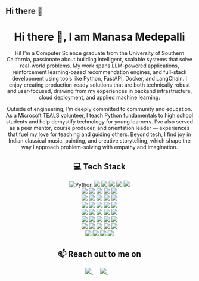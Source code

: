## Hi there 👋
<h1 align="center">Hi there 👋, I am Manasa Medepalli</h1>

<p align="center">
    Hi! I’m a Computer Science graduate from the University of Southern California, passionate about building intelligent, scalable systems that solve real-world problems. My work spans LLM-powered applications, reinforcement learning-based recommendation engines, and full-stack development using tools like Python, FastAPI, Docker, and LangChain. I enjoy creating production-ready solutions that are both technically robust and user-focused, drawing from my experiences in backend infrastructure, cloud deployment, and applied machine learning.
</p>
<p align="center">
Outside of engineering, I’m deeply committed to community and education. As a Microsoft TEALS volunteer, I teach Python fundamentals to high school students and help demystify technology for young learners. I’ve also served as a peer mentor, course producer, and orientation leader — experiences that fuel my love for teaching and guiding others. Beyond tech, I find joy in Indian classical music, painting, and creative storytelling, which shape the way I approach problem-solving with empathy and imagination.

</p>

<h2 align="center">💻 Tech Stack</h2>

<p align="center">
  <img alt="Python" src="https://img.shields.io/badge/python-3670A0?style=for-the-badge&logo=python&logoColor=ffdd54"/>
  <img src="https://img.shields.io/badge/C-%2300599C.svg?style=for-the-badge&logo=c&logoColor=white"/>
  <img src="https://img.shields.io/badge/C++-%2300599C.svg?style=for-the-badge&logo=c%2B%2B&logoColor=white"/> 
  <img src="https://img.shields.io/badge/Java-%23ED8B00.svg?style=for-the-badge&logo=java&logoColor=white"/>
  <img src="https://img.shields.io/badge/SQL-%2300C7B7.svg?style=for-the-badge&logo=sqlite&logoColor=white"/>
  <img src="https://img.shields.io/badge/R-%23276DC3.svg?style=for-the-badge&logo=r&logoColor=white"/><br>
  
  <img src="https://img.shields.io/badge/scikit--learn-%23F7931E.svg?style=for-the-badge&logo=scikit-learn&logoColor=white"/>
  <img src="https://img.shields.io/badge/TensorFlow-%23FF6F00.svg?style=for-the-badge&logo=TensorFlow&logoColor=white"/>
  <img src="https://img.shields.io/badge/PyTorch-%23EE4C2C.svg?style=for-the-badge&logo=PyTorch&logoColor=white"/>
  <img src="https://img.shields.io/badge/numpy-%23013243.svg?style=for-the-badge&logo=numpy&logoColor=white"/>
  <img src="https://img.shields.io/badge/pandas-%23150458.svg?style=for-the-badge&logo=pandas&logoColor=white"/><br>
  
  <img src="https://img.shields.io/badge/seaborn-%23150458.svg?style=for-the-badge&logo=seaborn&logoColor=white"/>
  <img src="https://img.shields.io/badge/matplotlib-%23008080.svg?style=for-the-badge&logo=matplotlib&logoColor=white"/>
  <img src="https://img.shields.io/badge/PySpark-E25A1C?style=for-the-badge&logo=Apache-Spark&logoColor=white"/>
  <img src="https://img.shields.io/badge/Streamlit-FF4B4B?style=for-the-badge&logo=streamlit&logoColor=white"/>
  <img src="https://img.shields.io/badge/NLTK-85e885?style=for-the-badge&logo=NLTK&logoColor=white"/><br>
  
  <img src="https://img.shields.io/badge/Spacy-09A3D5?style=for-the-badge&logo=spacy&logoColor=white"/>
  <img src="https://img.shields.io/badge/Optuna-000000?style=for-the-badge&logo=optuna&logoColor=white"/>
  <img src="https://img.shields.io/badge/Apache%20Hadoop-66CCFF?style=for-the-badge&logo=Apache-Hadoop&logoColor=white"/>
  <img src="https://img.shields.io/badge/Apache%20Spark-E25A1C?style=for-the-badge&logo=Apache-Spark&logoColor=white"/>
  <img src="https://img.shields.io/badge/Apache%20HIVE-FDEE21?style=for-the-badge&logo=Apache-Hive&logoColor=black"/><br>
  
  <img src="https://img.shields.io/badge/HiveQL-00C4CC?style=for-the-badge&logo=HiveQL&logoColor=black"/>
  <img src="https://img.shields.io/badge/Airflow-017CEE?style=for-the-badge&logo=Apache-Airflow&logoColor=white"/>
  <img src="https://img.shields.io/badge/AWS-FF9900?style=for-the-badge&logo=amazon-aws&logoColor=white"/>
  <img src="https://img.shields.io/badge/AWS%20Redshift-8C3B86?style=for-the-badge&logo=amazon-redshift&logoColor=white"/>
  <img src="https://img.shields.io/badge/AWS%20Sagemaker-00C4CC?style=for-the-badge&logo=aws-sagemaker&logoColor=white"/><br>

  <img src="https://img.shields.io/badge/Microsoft%20Azure-0078D4?style=for-the-badge&logo=Microsoft-Azure&logoColor=white"/>
  <img src="https://img.shields.io/badge/Google%20Cloud-4285F4?style=for-the-badge&logo=google-cloud&logoColor=white"/>
  <img src="https://img.shields.io/badge/Azure%20Synapse-0078D4?style=for-the-badge&logo=Microsoft-Azure&logoColor=white"/>
  <img src="https://img.shields.io/badge/QlikSense-404040?style=for-the-badge&logo=qlik&logoColor=white"/>
  <img src="https://img.shields.io/badge/Tableau-E97627?style=for-the-badge&logo=Tableau&logoColor=white"/><br>

  <img src="https://img.shields.io/badge/Power%20BI-F2C811?style=for-the-badge&logo=Power-BI&logoColor=white"/>
  <img src="https://img.shields.io/badge/Docker-2496ED?style=for-the-badge&logo=docker&logoColor=white"/>
  <img src="https://img.shields.io/badge/Terraform-623CE4?style=for-the-badge&logo=terraform&logoColor=white"/>
  <img src="https://img.shields.io/badge/Git-F05033?style=for-the-badge&logo=git&logoColor=white"/>
  <img src="https://img.shields.io/badge/Insomnia-5849BE?style=for-the-badge&logo=insomnia&logoColor=white"/><br>

  <img src="https://img.shields.io/badge/Snowflake-29B5E8?style=for-the-badge&logo=snowflake&logoColor=white"/>
  <img src="https://img.shields.io/badge/PostgreSQL-316192?style=for-the-badge&logo=postgresql&logoColor=white"/>
  <img src="https://img.shields.io/badge/Databricks-E35100?style=for-the-badge&logo=databricks&logoColor=white"/>
  <img src="https://img.shields.io/badge/Hue-8E44AD?style=for-the-badge&logo=apache-hue&logoColor=white"/>
</p>

<h2 align="center" id="contact">📫 Reach out to me on</h2>
<p align="center">
  <a target="_blank" href="https://www.linkedin.com/in/nikitakodkany/">
    <img src="https://img.shields.io/badge/linkedin-%230077B5.svg?&style=for-the-badge&logo=linkedin&logoColor=white" />
  </a>&nbsp;&nbsp;&nbsp;&nbsp;
  <a href="mailto:nikitahkodkany@gmail.com?subject=Hello%20Nikita%20from%20GitHub">
    <img src="https://img.shields.io/badge/gmail-%23D14836.svg?&style=for-the-badge&logo=gmail&logoColor=white" />
  </a>&nbsp;&nbsp;&nbsp;&nbsp;
</p>

